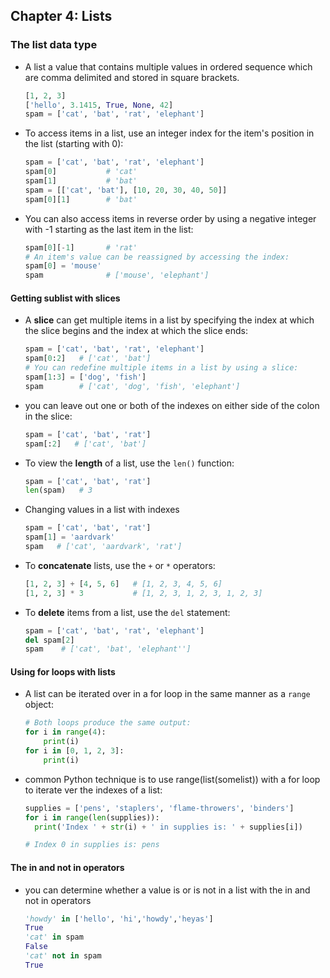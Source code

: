 ## Chapter 4: Lists

### The list data type

- A list a value that contains multiple values in ordered sequence which are comma delimited and stored in square brackets.

  ```python
  [1, 2, 3]
  ['hello', 3.1415, True, None, 42]
  spam = ['cat', 'bat', 'rat', 'elephant']
  ```

- To access items in a list, use an integer index for the item's position in the list (starting with 0):

  ```python
  spam = ['cat', 'bat', 'rat', 'elephant']
  spam[0]           # 'cat'
  spam[1]           # 'bat'
  spam = [['cat', 'bat'], [10, 20, 30, 40, 50]]
  spam[0][1]        # 'bat'
  ```

- You can also access items in reverse order by using a negative integer with -1 starting as the last item in the list:

  ```python
  spam[0][-1]       # 'rat'
  # An item's value can be reassigned by accessing the index:
  spam[0] = 'mouse'
  spam              # ['mouse', 'elephant']
  ```

#### Getting sublist with slices

- A **slice** can get multiple items in a list by specifying the index at which the slice begins and the index at which the slice ends:

  ```python
  spam = ['cat', 'bat', 'rat', 'elephant']
  spam[0:2]   # ['cat', 'bat']
  # You can redefine multiple items in a list by using a slice:
  spam[1:3] = ['dog', 'fish']
  spam        # ['cat', 'dog', 'fish', 'elephant']
  ```

- you can leave out one or both of the indexes on either side of the colon in the slice:

   ```python
   spam = ['cat', 'bat', 'rat']
   spam[:2]   # ['cat', 'bat']
   ```

- To view the **length** of a list, use the `len()` function:

  ```python
  spam = ['cat', 'bat', 'rat']
  len(spam)   # 3
  ```

- Changing values in a list with indexes

  ```python
  spam = ['cat', 'bat', 'rat']
  spam[1] = 'aardvark'
  spam   # ['cat', 'aardvark', 'rat']
  ```

- To **concatenate** lists, use the `+` or `*` operators:

  ```python
  [1, 2, 3] + [4, 5, 6]   # [1, 2, 3, 4, 5, 6]
  [1, 2, 3] * 3           # [1, 2, 3, 1, 2, 3, 1, 2, 3]
  ```

- To **delete** items from a list, use the `del` statement:

  ```python
  spam = ['cat', 'bat', 'rat', 'elephant']
  del spam[2]
  spam    # ['cat', 'bat', 'elephant'']
  ```

#### Using for loops with lists

- A list can be iterated over in a for loop in the same manner as a `range` object:

  ```python
  # Both loops produce the same output:
  for i in range(4):
      print(i)
  for i in [0, 1, 2, 3]:
      print(i)
  ```

- common Python technique is to use range(list(somelist)) with a for loop to iterate ver the indexes of a list:

  ```python
  supplies = ['pens', 'staplers', 'flame-throwers', 'binders']
  for i in range(len(supplies)):
    print('Index ' + str(i) + ' in supplies is: ' + supplies[i])
  
  # Index 0 in supplies is: pens
  ```

#### The in and not in operators

- you can determine whether a value is or is not in a list with the in and not in operators

  ```python
  'howdy' in ['hello', 'hi','howdy','heyas']
  True
  'cat' in spam
  False
  'cat' not in spam
  True
  ```
